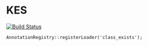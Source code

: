 KES
===
[![Build Status](https://travis-ci.org/eoko/kes.svg?branch=master)](https://travis-ci.org/eoko/kes)

```
AnnotationRegistry::registerLoader('class_exists');
```
